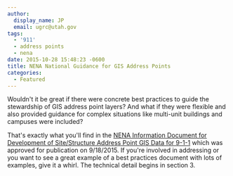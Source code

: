 ```yaml
---
author:
  display_name: JP
  email: ugrc@utah.gov
tags:
  - '911'
  - address points
  - nena
date: 2015-10-28 15:48:23 -0600
title: NENA National Guidance for GIS Address Points
categories:
  - Featured
---
```

<p>Wouldn't it be great if there were concrete best practices to guide the stewardship of GIS address point layers? And what if they were flexible and also provided guidance for complex situations like multi-unit buildings and campuses were included? </p>
<p>That's exactly what you'll find in the <a href="https://www.nena.org/?SSAP">NENA Information Document for Development of Site/Structure Address Point GIS Data for 9-1-1</a> which was approved for publication on 9/18/2015. If you're involved in addressing or you want to see a great example of a best practices document with lots of examples, give it a whirl. The technical detail begins in section 3.</p>
